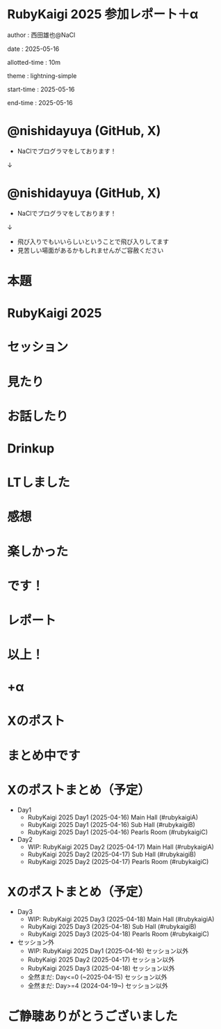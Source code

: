 # RubyKaigi 2025 参加レポート＋α

author
:   西田雄也@NaCl

date
:   2025-05-16

allotted-time
:   10m

theme
:   lightning-simple

start-time
:   2025-05-16

end-time
:   2025-05-16

# @nishidayuya (GitHub, X)

- NaClでプログラマをしております！

↓

# @nishidayuya (GitHub, X)

- NaClでプログラマをしております！

↓

- 飛び入りでもいいらしいということで飛び入りしてます
- 見苦しい場面があるかもしれませんがご容赦ください

# 本題

# RubyKaigi 2025

# セッション

# 見たり

# お話したり

# Drinkup

# LTしました

# 感想

# 楽しかった

# です！

# レポート

# 以上！

# +α

# Xのポスト

# まとめ中です

# Xのポストまとめ（予定）

- Day1
    - RubyKaigi 2025 Day1 (2025-04-16) Main Hall (#rubykaigiA)
    - RubyKaigi 2025 Day1 (2025-04-16) Sub Hall (#rubykaigiB)
    - RubyKaigi 2025 Day1 (2025-04-16) Pearls Room (#rubykaigiC)
- Day2
    - WIP: RubyKaigi 2025 Day2 (2025-04-17) Main Hall (#rubykaigiA)
    - RubyKaigi 2025 Day2 (2025-04-17) Sub Hall (#rubykaigiB)
    - RubyKaigi 2025 Day2 (2025-04-17) Pearls Room (#rubykaigiC)

# Xのポストまとめ（予定）

- Day3
    - WIP: RubyKaigi 2025 Day3 (2025-04-18) Main Hall (#rubykaigiA)
    - RubyKaigi 2025 Day3 (2025-04-18) Sub Hall (#rubykaigiB)
    - RubyKaigi 2025 Day3 (2025-04-18) Pearls Room (#rubykaigiC)
- セッション外
    - WIP: RubyKaigi 2025 Day1 (2025-04-16) セッション以外
    - RubyKaigi 2025 Day2 (2025-04-17) セッション以外
    - RubyKaigi 2025 Day3 (2025-04-18) セッション以外
    - 全然まだ: Day<=0 (~2025-04-15) セッション以外
    - 全然まだ: Day>=4 (2024-04-19~) セッション以外

# ご静聴ありがとうございました
